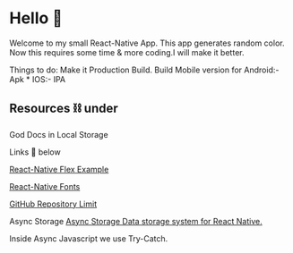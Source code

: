 # Hello :wave:
Welcome to my small React-Native App. This app generates random color.
Now this requires some time & more coding.I will make it better.

Things to do:
Make it Production Build.
Build Mobile version for Android:- Apk * IOS:- IPA 

## Resources :chains:  under
God Docs in Local Storage


Links :link: below

[React-Native Flex Example](https://reactnative.dev/docs/layout-props)

[React-Native Fonts](https://directory.vercel.app/)

[GitHub Repository Limit](https://docs.github.com/en/repositories/working-with-files/managing-large-files/about-large-files-on-github)

Async Storage
[ Async Storage Data storage system for React Native.](https://react-native-async-storage.github.io/async-storage/)

Inside Async Javascript we use Try-Catch.
